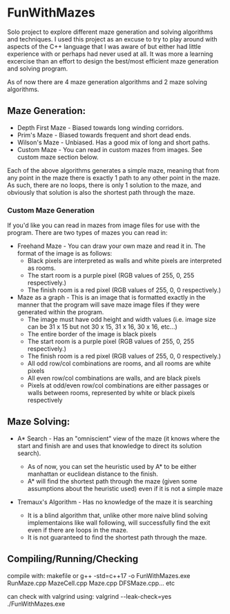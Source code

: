 # FunWithMazes
Solo project to explore different maze generation and solving algorithms and techniques. I used this project as an excuse to try to play around with aspects of the C++ language that I was aware of but either had little experience with or perhaps had never used at all. It was more a learning excercise than an effort to design the best/most efficient maze generation and solving program. 

As of now there are 4 maze generation algorithms and 2 maze solving algorithms.
## Maze Generation:
- Depth First Maze - Biased towards long winding corridors. 
- Prim's Maze - Biased towards frequent and short dead ends.
- Wilson's Maze - Unbiased. Has a good mix of long and short paths.
- Custom Maze - You can read in custom mazes from images. See custom maze section below.
    
Each of the above algorithms generates a simple maze, meaning that from any point in the maze there is exactly 1 path to any other point in the maze.
As such, there are no loops, there is only 1 solution to the maze, and obviously that solution is also the shortest path through the maze.

### Custom Maze Generation
If you'd like you can read in mazes from image files for use with the program. There are two types of mazes you can read in:
- Freehand Maze - You can draw your own maze and read it in. The format of the image is as follows: 
    - Black pixels are interpreted as walls and white pixels are interpreted as rooms.
    - The start room is a purple pixel (RGB values of 255, 0, 255 respectively.)
    - The finish room is a red pixel (RGB values of 255, 0, 0 respectively.)
- Maze as a graph - This is an image that is formatted exactly in the manner that the program will save maze image files if they were generated within the program.
    - The image must have odd height and width values (i.e. image size can be 31 x 15 but not 30 x 15, 31 x 16, 30 x 16, etc...)  
    - The entire border of the image is black pixels
    - The start room is a purple pixel (RGB values of 255, 0, 255 respectively.)
    - The finish room is a red pixel (RGB values of 255, 0, 0 respectively.)
    - All odd row/col combinations are rooms, and all rooms are white pixels
    - All even row/col combinations are walls, and are black pixels
    - Pixels at odd/even row/col combinations are either passages or walls between rooms, represented by white or black pixels respectively

## Maze Solving:
- A* Search - Has an "omniscient" view of the maze (it knows where the start and finish are and uses that knowledge to direct its solution search).
    - As of now, you can set the heuristic used by A* to be either manhattan or euclidean distance to the finish. 
    - A* will find the shortest path through the maze (given some assumptions about the heuristic used) even if it is not a simple maze
        
- Tremaux's Algorithm - Has no knowledge of the maze it is searching
    - It is a blind algorithm that, unlike other more naive blind solving implementaions like wall following, will successfully find the exit even if there are loops in the maze. 
    - It is not guaranteed to find the shortest path through the maze. 

## Compiling/Running/Checking
compile with:
makefile 
or 	g++ -std=c++17 -o FunWithMazes.exe RunMaze.cpp MazeCell.cpp Maze.cpp DFSMaze.cpp... etc

can check with valgrind using:
valgrind --leak-check=yes ./FunWithMazes.exe

